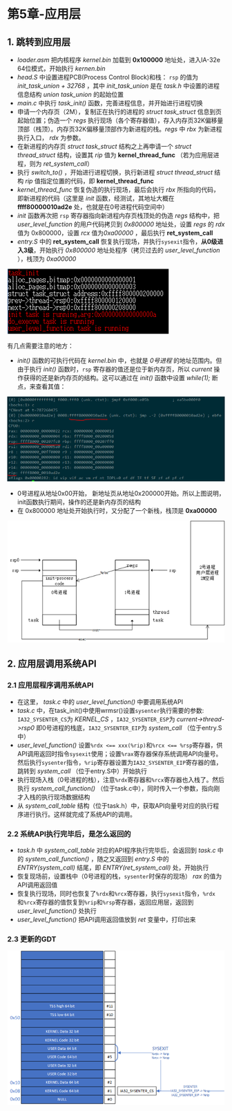 # 第5章-应用层

## 1. 跳转到应用层

- *loader.asm* 把内核程序 *kernel.bin* 加载到 **0x100000** 地址处，进入IA-32e 64位模式，开始执行 *kernen.bin*
- *head.S* 中设置进程PCB(Process Control Block)和栈： `rsp` 的值为 *init_task_union + 32768* ，其中 *init_task_union* 是在 *task.h* 中设置的进程信息结构 *union task_union* 的起始位置
- *main.c* 中执行 *task_init()* 函数，完善进程信息，并开始进行进程切换
- 申请一个内存页（2M），复制正在执行的进程的 *struct task_struct* 信息到页起始位置；伪造一个 *regs* 执行现场（各个寄存器值），存入内存页32K偏移量顶部（栈顶）。内存页32K偏移量顶部作为新进程的栈。*regs* 中 *rbx* 为新进程执行入口， *rdx* 为参数。
- 在新进程的内存页 *struct task_struct* 结构之上再申请一个 *struct thread_struct* 结构，设置其 *rip* 值为 **kernel_thread_func** （若为应用层进程，则为 *ret_system_call*）
- 执行 *switch_to()* ，开始进行进程切换，执行新进程 *struct thread_struct* 结构 *rip* 值指定位置的代码，即 **kernel_thread_func**
- *kernel_thread_func* 恢复伪造的执行现场，最后会执行 *rbx* 所指向的代码，即新进程的代码（这里是 *init* 函数，经测试，其地址大概在 **ffff80000010ad2e** 处，也就是在0号进程代码空间中）
- *init* 函数再次把 `rsp` 寄存器指向新进程内存页栈顶处的伪造 *regs* 结构中，把 *user_level_function* 的用户代码拷贝到 *0x800000* 地址处，设置 *regs* 的 *rdx* 值为 0x800000，设置 *rcx* 值为*0xa00000* ，最后执行 **ret_system_call**
- *entry.S* 中的 **ret_system_call** 恢复执行现场，并执行`sysexit`指令，**从0级进入3级**，开始执行 *0x800000* 地址处程序（拷贝过去的 *user_level_function* ），栈顶为 *0xa00000*

![user function is running](img/2019-03-28-22-36-51.png)

有几点需要注意的地方：

- *init()* 函数的可执行代码在 *kernel.bin* 中，也就是 *0号进程* 的地址范围内。但由于执行 *init()* 函数时，`rsp` 寄存器的值还是位于新内存页，所以 *current* 操作获得的还是新内存页的结构。这可以通过在 *init()* 函数中设置 *while(1);* 断点，来查看其值：

![break in init func](img/2019-03-28-22-27-20.png)

- 0号进程从地址0x00开始， 新地址页从地址0x200000开始。所以上图说明，init函数执行期间，操作的还是新内存页的结构
- 在 0x800000 地址处开始执行时，又分配了一个新栈，栈顶是 **0xa00000**

![exec user function](img/2019-03-28-22-40-39.png)

## 2. 应用层调用系统API

### 2.1 应用层程序调用系统API

- 在这里， *task.c* 中的 *user_level_function()* 中要调用系统API
- *task.c* 中，在task_init()中使用wrmsr()设置`sysenter`执行需要的参数: `IA32_SYSENTER_CS`为 *KERNEL_CS* ，`IA32_SYSENTER_ESP`为 *current->thread->rsp0* 即0号进程的栈底，`IA32_SYSENTER_EIP`为 *system_call* （位于entry.S中）
- *user_level_function()* 设置`%rdx <== xxx(%rip)`和`%rcx <== %rsp`寄存器，供API调用返回时指令`sysexit`使用；设置`%rax`寄存器保存系统调用API向量号。然后执行`sysenter`指令，`%rip`寄存器设置为`IA32_SYSENTER_EIP`寄存器的值，跳转到 *system_call* （位于entry.S中）开始执行
- 执行现场入栈（0号进程的栈），注意`%rdx`寄存器和`%rcx`寄存器也入栈了。然后执行 *system_call_function()* （位于task.c中），同时传入一个参数，指向刚才入栈的执行现场数据结构
- 从 *system_call_table* 结构（位于task.h）中，获取API向量号对应的执行程序进行执行。这样就完成了系统API的调用。

### 2.2 系统API执行完毕后，是怎么返回的

- *task.h* 中 *system_call_table* 对应的API程序执行完毕后，会返回到 *task.c* 中的 *system_call_function()* ，随之又返回到 *entry.S* 中的 *ENTRY(system_call)* 结尾，即 *ENTRY(ret_system_call)* 处，开始执行
- 恢复现场前，设置栈中（0号进程的栈，`sysenter`时保存的现场） *rax* 的值为API调用返回值
- 恢复执行现场，同时也恢复了`%rdx`和`%rcx`寄存器，执行`sysexit`指令，`%rdx`和`%rcx`寄存器的值恢复到`%rip`和`%rsp`寄存器，返回应用层，返回到 *user_level_function()* 处执行
- *user_level_function()* 把API调用返回值放到 *ret* 变量中，打印出来

### 2.3 更新的GDT

![new gdt](img/2019-03-29-23-31-34.png)